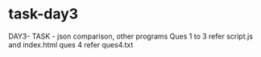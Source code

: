 # task-day3
DAY3- TASK - json comparison, other programs
Ques 1 to 3 refer script.js and index.html
ques 4 refer ques4.txt 
